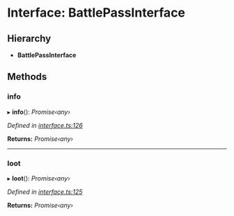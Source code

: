 # Interface: BattlePassInterface

## Hierarchy

* **BattlePassInterface**

## Methods

###  info

▸ **info**(): *Promise‹any›*

*Defined in [interface.ts:126](https://github.com/antonedvard/act-cod-api/blob/84b1492/src/interface.ts#L126)*

**Returns:** *Promise‹any›*

___

###  loot

▸ **loot**(): *Promise‹any›*

*Defined in [interface.ts:125](https://github.com/antonedvard/act-cod-api/blob/84b1492/src/interface.ts#L125)*

**Returns:** *Promise‹any›*
